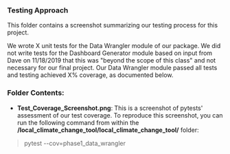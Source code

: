 ### Testing Approach
This folder contains a screenshot summarizing our testing process for this project.

We wrote X unit tests for the Data Wrangler module of our package. We did not write tests for the Dashboard Generator module  based on input from Dave on 11/18/2019 that this was "beyond the scope of this class" and not necessary for our final project. Our Data Wrangler module passed all tests and testing achieved X% coverage, as documented below.

### Folder Contents:

* **Test_Coverage_Screenshot.png**: This is a screenshot of pytests' assessment of our test coverage. To reproduce this screenshot, you can run the following command from within the **/local_climate_change_tool/local_climate_change_tool/** folder:

> pytest --cov=phase1_data_wrangler

